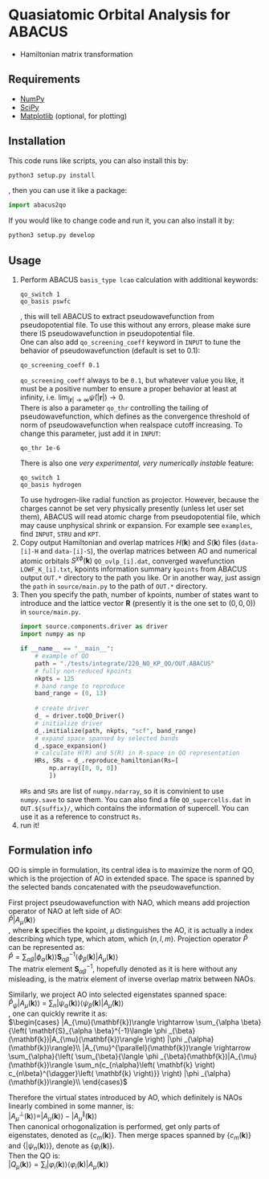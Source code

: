# Quasiatomic Orbital Analysis for ABACUS

- Hamiltonian matrix transformation

## Requirements

- [NumPy](https://numpy.org/)
- [SciPy](https://www.scipy.org/)
- [Matplotlib](https://matplotlib.org/) (optional, for plotting)

## Installation

This code runs like scripts, you can also install this by:
```bash
python3 setup.py install
```
, then you can use it like a package:
```python
import abacus2qo
```
If you would like to change code and run it, you can also install it by:
```bash
python3 setup.py develop
```

## Usage

1. Perform ABACUS `basis_type lcao` calculation with additional keywords:
   ```Plain text
   qo_switch 1
   qo_basis pswfc
   ```
   , this will tell ABACUS to extract pseudowavefunction from pseudopotential file. To use this without any errors, please make sure there IS pseudowavefunction in pseudopotential file.  
   One can also add `qo_screening_coeff` keyword in `INPUT` to tune the behavior of pseudowavefunction (default is set to 0.1):
   ```Plain text
   qo_screening_coeff 0.1
   ```
   `qo_screening_coeff` always to be `0.1`, but whatever value you like, it must be a positive number to ensure a proper behavior at least at infinity, i.e. $\lim_{|\mathbf{r}|\rightarrow\infty}\tilde{\psi}(|\mathbf{r}|)\rightarrow0$.  
   There is also a parameter `qo_thr` controlling the tailing of pseudowavefunction, which defines as the convergence threshold of norm of pseudowavefunction when realspace cutoff increasing. To change this parameter, just add it in `INPUT`:
   ```Plain text
   qo_thr 1e-6
   ```
   There is also one *very experimental, very numerically instable* feature:
   ```Plain text
   qo_switch 1
   qo_basis hydrogen
   ```
   To use hydrogen-like radial function as projector. However, because the charges cannot be set very physically presently (unless let user set them), ABACUS will read atomic charge from pseudopotential file, which may cause unphysical shrink or expansion.
   For example see `examples`, find `INPUT`, `STRU` and `KPT`.
2. Copy output Hamiltonian and overlap matrices $H(\mathbf{k})$ and $S(\mathbf{k})$ files (`data-[i]-H` and `data-[i]-S`), the overlap matrices between AO and numerical atomic orbitals $S^{\chi\phi}(\mathbf{k})$ `QO_ovlp_[i].dat`, converged wavefunction `LOWF_K_[i].txt`, kpoints information summary `kpoints` from ABACUS output `OUT.*` directory to the path you like. Or in another way, just assign the `path` in `source/main.py` to the path of `OUT.*` directory.
3. Then you specify the path, number of kpoints, number of states want to introduce and the lattice vector $\mathbf{R}$ (presently it is the one set to $(0, 0, 0)$) in `source/main.py`.
    ```python
    import source.components.driver as driver
    import numpy as np

    if __name__ == "__main__":
        # example of QO
        path = "./tests/integrate/220_NO_KP_QO/OUT.ABACUS"
        # fully non-reduced kpoints
        nkpts = 125
        # band range to reproduce
        band_range = (0, 13)
        
        # create driver
        d_ = driver.toQO_Driver()
        # initialize driver
        d_.initialize(path, nkpts, "scf", band_range)
        # expand space spanned by selected bands
        d_.space_expansion()
        # calculate H(R) and S(R) in R-space in QO representation
        HRs, SRs = d_.reproduce_hamiltonian(Rs=[
            np.array([0, 0, 0])
            ])
    ```
    `HRs` and `SRs` are list of `numpy.ndarray`, so it is convinient to use `numpy.save` to save them.
    You can also find a file `QO_supercells.dat` in `OUT.${suffix}/`, which contains the information of supercell. You can use it as a reference to construct `Rs`.
4.  run it!

## Formulation info

QO is simple in formulation, its central idea is to maximize the norm of QO, which is the projection of AO in extended space. The space is spanned by the selected bands concatenated with the pseudowavefunction.  

First project pseudowavefunction with NAO, which means add projection operator of NAO at left side of AO:  
$\hat{P}|A_\mu(\mathbf{k})\rangle$  
, where $\mathbf{k}$ specifies the kpoint, $\mu$ distinguishes the AO, it is actually a index describing which type, which atom, which $(n, l, m)$. Projection operator $\hat{P}$ can be represented as:  
$\hat{P} = \sum_{\alpha\beta}{|\phi_{\alpha}(\mathbf{k})\rangle \mathbf{S}^{-1}_{\alpha\beta}\langle\phi_{\beta}(\mathbf{k})|A_{\mu}(\mathbf{k})\rangle}$  
The matrix element $\mathbf{S}^{-1}_{\alpha\beta}$, hopefully denoted as it is here without any misleading, is the matrix element of inverse overlap matrix between NAOs.  

Similarly, we project AO into selected eigenstates spanned space:  
$\hat{P}_{\psi}|A_\mu(\mathbf{k})\rangle$ = $\sum_{n}{|\psi_{\alpha}(\mathbf{k})\rangle\langle\psi_{\beta}(\mathbf{k})|}A_{\mu}(\mathbf{k})\rangle$  
, one can quickly rewrite it as:  
$\begin{cases}
	|A_{\mu}(\mathbf{k})\rangle \rightarrow \sum_{\alpha \beta}{\left( \mathbf{S}_{\alpha \beta}^{-1}\langle \phi _{\beta}(\mathbf{k})|A_{\mu}(\mathbf{k})\rangle \right) |\phi _{\alpha}(\mathbf{k})\rangle}\\
	|A_{\mu}^{\parallel}(\mathbf{k})\rangle \rightarrow \sum_{\alpha}{\left( \sum_{\beta}{\langle \phi _{\beta}(\mathbf{k})|A_{\mu}(\mathbf{k})\rangle \sum_n{c_{n\alpha}\left( \mathbf{k} \right) c_{n\beta}^{\dagger}\left( \mathbf{k} \right)}} \right) |\phi _{\alpha}(\mathbf{k})\rangle}\\
\end{cases}$  

Therefore the virtual states introduced by AO, which definitely is NAOs linearly combined in some manner, is:  
$|A_{\mu}^{\bot}(\mathbf{k})\rangle =|A_{\mu}(\mathbf{k})\rangle -|A_{\mu}^{\parallel}(\mathbf{k})\rangle$  
Then canonical orhogonalization is performed, get only parts of eigenstates, denoted as $\{c_m(\mathbf{k})\}$. Then merge spaces spanned by $\{c_m(\mathbf{k})\}$ and $\{|\psi_{n}(\mathbf{k})\rangle\}$, denote as $\{\varphi_i(\mathbf{k})\}$.  
Then the QO is:  
$|Q_{\mu}(\mathbf{k})\rangle =\sum_i{|\varphi _i(\mathbf{k})\rangle \langle \varphi _i(\mathbf{k})|A_{\mu}(\mathbf{k})\rangle}$